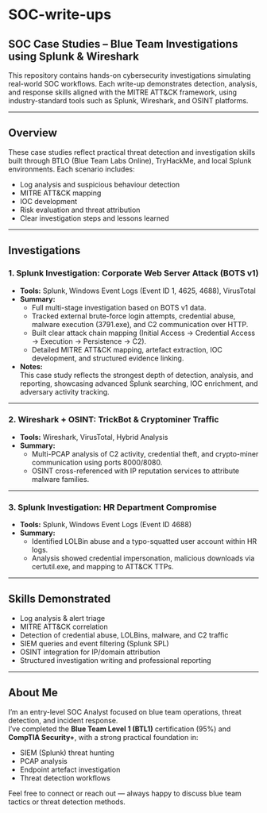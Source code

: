 # SOC-write-ups

## SOC Case Studies – Blue Team Investigations using Splunk & Wireshark

This repository contains hands-on cybersecurity investigations simulating real-world SOC workflows. Each write-up demonstrates detection, analysis, and response skills aligned with the MITRE ATT&CK framework, using industry-standard tools such as Splunk, Wireshark, and OSINT platforms.

---

## Overview

These case studies reflect practical threat detection and investigation skills built through BTLO (Blue Team Labs Online), TryHackMe, and local Splunk environments. Each scenario includes:

- Log analysis and suspicious behaviour detection
- MITRE ATT&CK mapping
- IOC development
- Risk evaluation and threat attribution
- Clear investigation steps and lessons learned

---

## Investigations

### 1. **Splunk Investigation: Corporate Web Server Attack (BOTS v1)**
- **Tools:** Splunk, Windows Event Logs (Event ID 1, 4625, 4688), VirusTotal
- **Summary:** 
  - Full multi-stage investigation based on BOTS v1 data.
  - Tracked external brute-force login attempts, credential abuse, malware execution (3791.exe), and C2 communication over HTTP.
  - Built clear attack chain mapping (Initial Access → Credential Access → Execution → Persistence → C2).
  - Detailed MITRE ATT&CK mapping, artefact extraction, IOC development, and structured evidence linking.
- **Notes:**  
  This case study reflects the strongest depth of detection, analysis, and reporting, showcasing advanced Splunk searching, IOC enrichment, and adversary activity tracking.

---

### 2. Wireshark + OSINT: TrickBot & Cryptominer Traffic
- **Tools:** Wireshark, VirusTotal, Hybrid Analysis
- **Summary:** 
  - Multi-PCAP analysis of C2 activity, credential theft, and crypto-miner communication using ports 8000/8080.
  - OSINT cross-referenced with IP reputation services to attribute malware families.

---

### 3. Splunk Investigation: HR Department Compromise
- **Tools:** Splunk, Windows Event Logs (Event ID 4688)
- **Summary:** 
  - Identified LOLBin abuse and a typo-squatted user account within HR logs.
  - Analysis showed credential impersonation, malicious downloads via certutil.exe, and mapping to ATT&CK TTPs.

---

## Skills Demonstrated

- Log analysis & alert triage
- MITRE ATT&CK correlation
- Detection of credential abuse, LOLBins, malware, and C2 traffic
- SIEM queries and event filtering (Splunk SPL)
- OSINT integration for IP/domain attribution
- Structured investigation writing and professional reporting

---

## About Me

I’m an entry-level SOC Analyst focused on blue team operations, threat detection, and incident response.  
I’ve completed the **Blue Team Level 1 (BTL1)** certification (95%) and **CompTIA Security+**, with a strong practical foundation in:

- SIEM (Splunk) threat hunting
- PCAP analysis
- Endpoint artefact investigation
- Threat detection workflows

Feel free to connect or reach out — always happy to discuss blue team tactics or threat detection methods.
